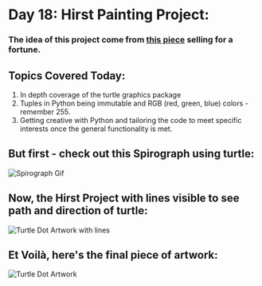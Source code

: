# Day 18: Hirst Painting Project:
### The idea of this project come from [this piece](https://www.phillips.com/detail/damien-hirst/UK010120/16) selling for a fortune.

## Topics Covered Today:
1. In depth coverage of the turtle graphics package
2. Tuples in Python being immutable and RGB (red, green, blue) colors - remember 255.
3. Getting creative with Python and tailoring the code to meet specific interests once the general functionality is met.

## But first - check out this Spirograph using turtle:
![Spirograph Gif](https://github.com/Christopherdillard99/Python-100-Days-of-Code/assets/121410201/dd581abd-a1a2-4f72-90c4-195fb12fab19)

## Now, the Hirst Project with lines visible to see path and direction of turtle:
![Turtle Dot Artwork with lines](https://github.com/Christopherdillard99/Python-100-Days-of-Code/assets/121410201/a161a394-33d0-4cd2-868b-958405eb2e37)

## Et Voilà, here's the final piece of artwork:
![Turtle Dot Artwork](https://github.com/Christopherdillard99/Python-100-Days-of-Code/assets/121410201/43a18446-aa20-4750-b543-d79ae833bfda)
